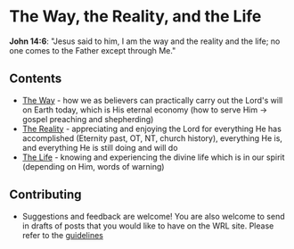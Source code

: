 


# The Way, the Reality, and the Life

**John 14:6**: "Jesus said to him, I am the way and the reality and the life; no one comes to the Father except through Me."



## Contents

 - [The Way](https://github.com/jerrytigerxu/way-reality-life/tree/master/blog/The%20Way) - how we as believers can practically carry out the Lord's will on Earth today, which is His eternal economy (how to serve Him -> gospel preaching and shepherding)
 - [The Reality](https://github.com/jerrytigerxu/way-reality-life/tree/master/blog/The%20Reality) - appreciating and enjoying the Lord for everything He has accomplished (Eternity past, OT, NT, church history), everything He is, and everything He is still doing and will do
 - [The Life](https://github.com/jerrytigerxu/way-reality-life/tree/master/blog/The%20Life) - knowing and experiencing the divine life which is in our spirit (depending on Him, words of warning)
 
 
 ## Contributing
  - Suggestions and feedback are welcome! You are also welcome to send in drafts of posts that you would like to have on the WRL site. Please refer to the [guidelines](Contributing.md)
